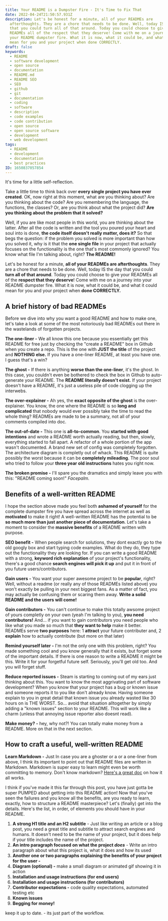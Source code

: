 ```yaml
---
title: Your README is a Dumpster Fire - It's Time to Fix That
date: 2022-04-24T21:50:57.931Z
description: Let's be honest for a minute, all of your READMEs are
  afterthoughts. They are a chore that needs to be done. Well, today IS the day
  that you could turn all of that around. Today you could choose to give your
  READMEs all of the respect that they deserve! Come with me on a journey into
  your README dumpster fire. What it is now, what it could be, and what it could
  mean for you and your project when done CORRECTLY.
draft: false
keywords:
  - README
  - software development
  - open source
  - documentation
  - README.md
  - README SEO
  - SEO
  - github
  - git
  - documentation
  - coding
  - software
  - description
  - code examples
  - code contribution
  - open source
  - open source software
  - development
  - web development
tags:
  - README
  - development
  - documentation
  - best practices
ID: 1650837057854
---
```

It's time for a little self-reflection. 

Take a little time to think back over **every single project you have ever created**. OK, now right at this moment, what are you thinking about? Are you thinking about the code? Are you remembering the language, the functions, the classes? Or, are you think about what the project did? **Are you thinking about the problem that it solved?** 

Well, if you are like most people in this world, you are thinking about the latter. After all the code is written and the tool you poured your heart and soul into is done, **the code itself doesn't really matter, does it?** So that begs the question: if the problem you solved is more important than how you solved it, why is it that the **one single file** in your project that actually focuses on the functionality is the one that's most commonly ignored? You know what file I'm talking about, right? **The README!** 

Let's be honest for a minute, **all of your READMEs are afterthoughts**. They are a chore that needs to be done. Well, today IS the day that you could **turn all of that around**. Today you could choose to give your READMEs all of the **respect that they deserve**! Come with me on a journey into your README dumpster fire. What it is now, what it could be, and what it could mean for you and your project when **done CORRECTLY.** 

## A brief history of bad READMEs

Before we dive into why you want a good README and how to make one, let's take a look at some of the most notoriously bad READMEs out there in the wastelands of forgotten projects. 

**The one-liner -** We all know this one because you essentially get this README for free just by checking the "create a README" box in Github when you create a repo. This is the one with **JUST the title** of the project and **NOTHING else.** If you have a one-liner README, at least you have one. I guess that's a win?

**The ghost -** If there is anything **worse than the one-liner**, it's the ghost. In this case, you couldn't even be bothered to check the box in Github to auto-generate your README. The **README literally doesn't exist.** If your project doesn't have a README, it's just a useless pile of code clogging up the interwebs. 

**The over-explainer -** Ah yes, the **exact opposite of the ghost** is the over-explainer. You know, the one where the README is so **long and complicated** that nobody would ever possibly take the time to read the whole thing? READMEs are made to be a summary, not all of your comments compiled into doc.

**The out-of-date -** This one is **all-to-common**. You **started with good intentions** and wrote a README worth actually reading, but then, slowly, everything started to fall apart. A refactor of a whole portion of the app wasn't documented. A brand new set of config was completely forgotten. The architecture diagram is completly out of whack. This README is quite possibly the worst because it can be **completely mileading**. The poor soul who tried to follow your **three year old instructions** hates you right now. 

**The broken promise -** I'll spare you the dramatics and simply leave you with this: "README coming soon!" *Facepalm.*

## Benefits of a well-written README

I hope the section above made you feel both **ashamed of yourself** for the complete dumpster fire you have spread across the internet as well as **motivated** to make it right! A well-written README has the potential to be **so much more than just another piece of documentation**. Let's take a moment to consider the **massive benefits** of a README written with purpose.

**SEO benefit -** When people search for solutions, they dont exactly go to the old googly box and start typing code examples. What do they do, they type out the functionality they are looking for. If you can write a  good README with a strong, **keyword rich explanation** of your project's functionality, there's a good chance **search engines will pick it up** and put it in front of you future users/contributors. 

**Gain users -** You want your super awesome project to be **popular**, right? Well, without a readme (or really any of those READMEs listed above) you won't exactly be pulling in your next biggest fans. As a matter of fact, you may actually be confusing them or scaring them away. **Write a solid README and the users will come!**

**Gain contributors -** You can't continue to make this totally awsome project of yours completly on your own (yeah I'm talking to you), **you need contributors!** And... if you want to gain contributors you need people who like what you made so much that **they want to help** make it better. READMEs serve **two purposes** here: 1 **attract** your future contributer and, 2 **explain** how to actually contribute (but more on that later)

**Remind yourself later -** I'm not the only one with this problem, right? You made something cool and you know generally that it exists, but forget some of the important details. If there is one reason to write a README it might be this. Write it for your forgetful future self. Seriously, you'll get old too. And you will forget stuff. 

**Reduce reported issues -** Steam is starting to coming out of my ears just thinking about this. You want to know the most aggrivating part of software development? When you know that your project has a bug or known issue and someone reports it to you like don't already know. Having someone explain to you in great detail that known issue you already wasted like 30 hours on is THE WORST. So... avoid that situation alltogether by simply adding a "known issues" section to your README. This will work like a charm (unless that annoying issue reporter also doesnt read).

**Make money? -** hey, why not?! You can totally make money from a README. More on that in the next section. 

## How to craft a useful, well-written README

**Learn Markdown -** Just In case you are a ghoster or a or a one-liner from above, I think its important to point out that README files are written in Markdown. Markdown is super easy to learn might even be worth committing to memory. Don't know markdown? [Here's a great doc](https://www.markdownguide.org/) on how it all works.

I think if you've made it this far through this post, you have just gotta be super PUMPED about getting into this README action! Now that you've seen the failures and you know all the benefits, are you ready to learn, exactly, how to structure a README masterpiece? Let's (finally) get into the details. Here's the list, in order, of elements you should have in your README.

1. **A strong H1 title and an H2 subtitle** - Just like writing an article or a blog post, you need a great title and subtitle to attract search engines and humans. It doesn't need to be the name of your project, but it does help if your title includes the name of the project. 
2. **An intro paragraph focused on what the project *does*** *\-* Write an intro paragraph about what this project is, what it does and how its used
3. **Another one or two paragraphs explaining the benefits of your project for the user -**
4. **Diagram (optional) -**  make a small diagram or animated gif showing it in action
5. **Installation and usage instructions (for end users)**
6. **Installation and usage instructions (for contributors)**
7. **Contributor expectations -** code quality expectations, automated testing etc
8. **Known issues**
9. **Begging for money!**

keep it up to date. - its just part of the workflow.